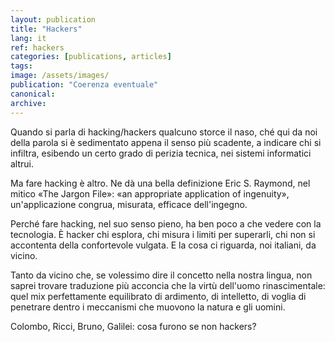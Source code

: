 ```yaml
---
layout: publication
title: "Hackers"
lang: it
ref: hackers
categories: [publications, articles]
tags:
image: /assets/images/
publication: "Coerenza eventuale"
canonical:
archive:
---
```


Quando si parla di hacking/hackers qualcuno storce il naso, ché qui da noi della parola si è sedimentato appena il senso più scadente, a indicare chi si infiltra, esibendo un certo grado di perizia tecnica, nei sistemi informatici altrui.

Ma fare hacking è altro. Ne dà una bella definizione Eric S. Raymond, nel mitico «The Jargon File»: «an appropriate application of ingenuity», un'applicazione congrua, misurata, efficace dell'ingegno.

Perché fare hacking, nel suo senso pieno, ha ben poco a che vedere con la tecnologia. È hacker chi esplora, chi misura i limiti per superarli, chi non si accontenta della confortevole vulgata. E la cosa ci riguarda, noi italiani, da vicino.

Tanto da vicino che, se volessimo dire il concetto nella nostra lingua, non saprei trovare traduzione più acconcia che la virtù dell'uomo rinascimentale: quel mix perfettamente equilibrato di ardimento, di intelletto, di voglia di penetrare dentro i meccanismi che muovono la natura e gli uomini.

Colombo, Ricci, Bruno, Galilei: cosa furono se non hackers?
